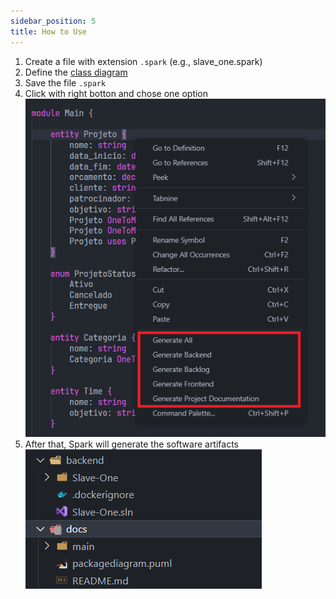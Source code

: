 ```yaml
---
sidebar_position: 5
title: How to Use
---
```


1. Create a file with extension `.spark` (e.g., slave_one.spark)
2. Define the [class diagram](lang.md)
3. Save the file `.spark`
4. Click with right botton and chose one option
![Menu com opções de geração ao clicar com botão direito](./img/right-click.png)
5. After that, Spark will generate the software artifacts
![Exemplo de hierarquia de pastas gerada](./img/folders.png)